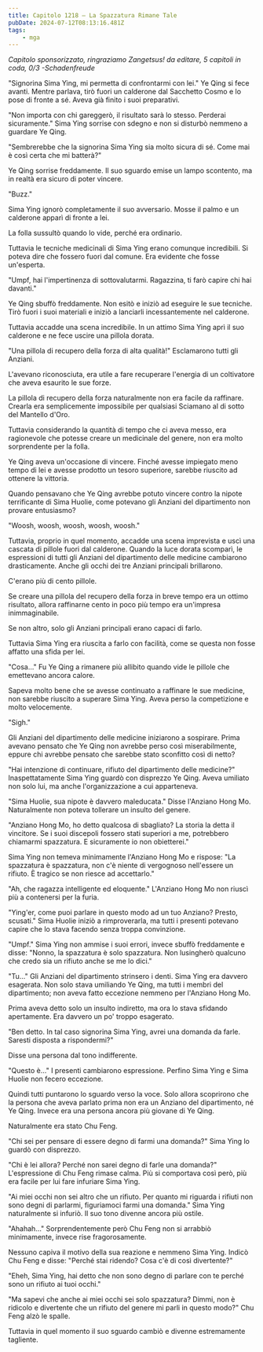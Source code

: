 ```yaml
---
title: Capitolo 1218 – La Spazzatura Rimane Tale
pubDate: 2024-07-12T08:13:16.481Z
tags:
    - mga
---
```



<em>Capitolo sponsorizzato, ringraziamo Zangetsus!
da editare,
5 capitoli in coda, 0/3
-Schadenfreude</em>


"Signorina Sima Ying, mi permetta di confrontarmi con lei." Ye Qing si fece avanti. Mentre parlava, tirò fuori un calderone dal Sacchetto Cosmo e lo pose di fronte a sé. Aveva già finito i suoi preparativi.


"Non importa con chi gareggerò, il risultato sarà lo stesso. Perderai sicuramente." Sima Ying sorrise con sdegno e non si disturbò nemmeno a guardare Ye Qing.


"Sembrerebbe che la signorina Sima Ying sia molto sicura di sé. Come mai è così certa che mi batterà?"


Ye Qing sorrise freddamente. Il suo sguardo emise un lampo scontento, ma in realtà era sicuro di poter vincere.


"Buzz."


Sima Ying ignorò completamente il suo avversario. Mosse il palmo e un calderone apparì di fronte a lei.


La folla sussultò quando lo vide, perché era ordinario.


Tuttavia le tecniche medicinali di Sima Ying erano comunque incredibili. Si poteva dire che fossero fuori dal comune. Era evidente che fosse un'esperta.


"Umpf, hai l'impertinenza di sottovalutarmi. Ragazzina, ti farò capire chi hai davanti."


Ye Qing sbuffò freddamente. Non esitò e iniziò ad eseguire le sue tecniche. Tirò fuori i suoi materiali e iniziò a lanciarli incessantemente nel calderone.


Tuttavia accadde una scena incredibile. In un attimo Sima Ying aprì il suo calderone e ne fece uscire una pillola dorata.


"Una pillola di recupero della forza di alta qualità!" Esclamarono tutti gli Anziani.


L'avevano riconosciuta, era utile a fare recuperare l'energia di un coltivatore che aveva esaurito le sue forze.


La pillola di recupero della forza naturalmente non era facile da raffinare. Crearla era semplicemente impossibile per qualsiasi Sciamano al di sotto del Mantello d'Oro.


Tuttavia considerando la quantità di tempo che ci aveva messo, era ragionevole che potesse creare un medicinale del genere, non era molto sorprendente per la folla.


Ye Qing aveva un'occasione di vincere. Finché avesse impiegato meno tempo di lei e avesse prodotto un tesoro superiore, sarebbe riuscito ad ottenere la vittoria.


Quando pensavano che Ye Qing avrebbe potuto vincere contro la nipote terrificante di Sima Huolie, come potevano gli Anziani del dipartimento non provare entusiasmo?


"Woosh, woosh, woosh, woosh, woosh."


Tuttavia, proprio in quel momento, accadde una scena imprevista e uscì una cascata di pillole fuori dal calderone. Quando la luce dorata scomparì, le espressioni di tutti gli Anziani del dipartimento delle medicine cambiarono drasticamente. Anche gli occhi dei tre Anziani principali brillarono.


C'erano più di cento pillole.


Se creare una pillola del recupero della forza in breve tempo era un ottimo risultato, allora raffinarne cento in poco più tempo era un'impresa inimmaginabile.


Se non altro, solo gli Anziani principali erano capaci di farlo.


Tuttavia Sima Ying era riuscita a farlo con facilità, come se questa non fosse affatto una sfida per lei.


"Cosa..." Fu Ye Qing a rimanere più allibito quando vide le pillole che emettevano ancora calore.


Sapeva molto bene che se avesse continuato a raffinare le sue medicine, non sarebbe riuscito a superare Sima Ying. Aveva perso la competizione e molto velocemente.


"Sigh."


Gli Anziani del dipartimento delle medicine iniziarono a sospirare. Prima avevano pensato che Ye Qing non avrebbe perso così miserabilmente, eppure chi avrebbe pensato che sarebbe stato sconfitto così di netto?


"Hai intenzione di continuare, rifiuto del dipartimento delle medicine?" Inaspettatamente Sima Ying guardò con disprezzo Ye Qing. Aveva umiliato non solo lui, ma anche l'organizzazione a cui apparteneva.


"Sima Huolie, sua nipote è davvero maleducata." Disse l'Anziano Hong Mo. Naturalmente non poteva tollerare un insulto del genere.


"Anziano Hong Mo, ho detto qualcosa di sbagliato? La storia la detta il vincitore. Se i suoi discepoli fossero stati superiori a me, potrebbero chiamarmi spazzatura. E sicuramente io non obietterei."


Sima Ying non temeva minimamente l'Anziano Hong Mo e rispose: "La spazzatura è spazzatura, non c'è niente di vergognoso nell'essere un rifiuto. È tragico se non riesce ad accettarlo."


"Ah, che ragazza intelligente ed eloquente." L'Anziano Hong Mo non riuscì più a contenersi per la furia.


"Ying'er, come puoi parlare in questo modo ad un tuo Anziano? Presto, scusati." Sima Huolie iniziò a rimproverarla, ma tutti i presenti potevano capire che lo stava facendo senza troppa convinzione.


"Umpf." Sima Ying non ammise i suoi errori, invece sbuffò freddamente e disse: "Nonno, la spazzatura è solo spazzatura. Non lusingherò qualcuno che credo sia un rifiuto anche se me lo dici."


"Tu..." Gli Anziani del dipartimento strinsero i denti. Sima Ying era davvero esagerata. Non solo stava umiliando Ye Qing, ma tutti i membri del dipartimento; non aveva fatto eccezione nemmeno per l'Anziano Hong Mo.


Prima aveva detto solo un insulto indiretto, ma ora lo stava sfidando apertamente. Era davvero un po' troppo esagerato.


"Ben detto. In tal caso signorina Sima Ying, avrei una domanda da farle. Saresti disposta a rispondermi?"


Disse una persona dal tono indifferente.


"Questo è..." I presenti cambiarono espressione. Perfino Sima Ying e Sima Huolie non fecero eccezione.


Quindi tutti puntarono lo sguardo verso la voce. Solo allora scoprirono che la persona che aveva parlato prima non era un Anziano del dipartimento, né Ye Qing. Invece era una persona ancora più giovane di Ye Qing.


Naturalmente era stato Chu Feng.


"Chi sei per pensare di essere degno di farmi una domanda?" Sima Ying lo guardò con disprezzo.


"Chi è lei allora? Perché non sarei degno di farle una domanda?" L'espressione di Chu Feng rimase calma. Più si comportava così però, più era facile per lui fare infuriare Sima Ying.


"Ai miei occhi non sei altro che un rifiuto. Per quanto mi riguarda i rifiuti non sono degni di parlarmi, figuriamoci farmi una domanda." Sima Ying naturalmente si infuriò. Il suo tono divenne ancora più ostile.


"Ahahah..." Sorprendentemente però Chu Feng non si arrabbiò minimamente, invece rise fragorosamente.


Nessuno capiva il motivo della sua reazione e nemmeno Sima Ying. Indicò Chu Feng e disse: "Perché stai ridendo? Cosa c'è di così divertente?"


"Eheh, Sima Ying, hai detto che non sono degno di parlare con te perché sono un rifiuto ai tuoi occhi."


"Ma sapevi che anche ai miei occhi sei solo spazzatura? Dimmi, non è ridicolo e divertente che un rifiuto del genere mi parli in questo modo?" Chu Feng alzò le spalle.


Tuttavia in quel momento il suo sguardo cambiò e divenne estremamente tagliente.
                                


                                



